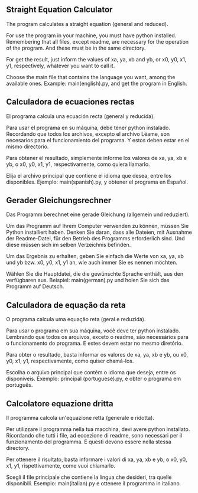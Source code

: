 ## Straight Equation Calculator

The program calculates a straight equation (general and reduced).

For use the program in your machine, you must have python installed. Remembering that all files, except readme, are necessary for the operation of the program. And these must be in the same directory.

For get the result, just inform the values of xa, ya, xb and yb, or x0, y0, x1, y1, respectively, whatever you want to call it.

Choose the main file that contains the language you want, among the available ones. Example: main(english).py, and get the program in English.

## Calculadora de ecuaciones rectas

El programa calcula una ecuación recta (general y reducida).

Para usar el programa en su máquina, debe tener python instalado. Recordando que todos los archivos, excepto el archivo Léame, son necesarios para el funcionamiento del programa. Y estos deben estar en el mismo directorio.

Para obtener el resultado, simplemente informe los valores de xa, ya, xb e yb, o x0, y0, x1, y1, respectivamente, como quiera llamarlo.

Elija el archivo principal que contiene el idioma que desea, entre los disponibles. Ejemplo: main(spanish).py, y obtener el programa en Español.

## Gerader Gleichungsrechner

Das Programm berechnet eine gerade Gleichung (allgemein und reduziert).

Um das Programm auf Ihrem Computer verwenden zu können, müssen Sie Python installiert haben. Denken Sie daran, dass alle Dateien, mit Ausnahme der Readme-Datei, für den Betrieb des Programms erforderlich sind. Und diese müssen sich im selben Verzeichnis befinden.

Um das Ergebnis zu erhalten, geben Sie einfach die Werte von xa, ya, xb und yb bzw. x0, y0, x1, y1 an, wie auch immer Sie es nennen möchten.

Wählen Sie die Hauptdatei, die die gewünschte Sprache enthält, aus den verfügbaren aus. Beispiel: main(german).py und holen Sie sich das Programm auf Deutsch.

## Calculadora de equação da reta

O programa calcula uma equação reta (geral e reduzida).

Para usar o programa em sua máquina, você deve ter python instalado. Lembrando que todos os arquivos, exceto o readme, são necessários para o funcionamento do programa. E estes devem estar no mesmo diretório.

Para obter o resultado, basta informar os valores de xa, ya, xb e yb, ou x0, y0, x1, y1, respectivamente, como quiser chamá-los.

Escolha o arquivo principal que contém o idioma que deseja, entre os disponíveis. Exemplo: principal (portuguese).py, e obter o programa em português.

## Calcolatore equazione dritta

Il programma calcola un'equazione retta (generale e ridotta).

Per utilizzare il programma nella tua macchina, devi avere python installato. Ricordando che tutti i file, ad eccezione di readme, sono necessari per il funzionamento del programma. E questi devono essere nella stessa directory.

Per ottenere il risultato, basta informare i valori di xa, ya, xb e yb, o x0, y0, x1, y1, rispettivamente, come vuoi chiamarlo.

Scegli il file principale che contiene la lingua che desideri, tra quelle disponibili. Esempio: main(italian).py e ottenere il programma in italiano.
